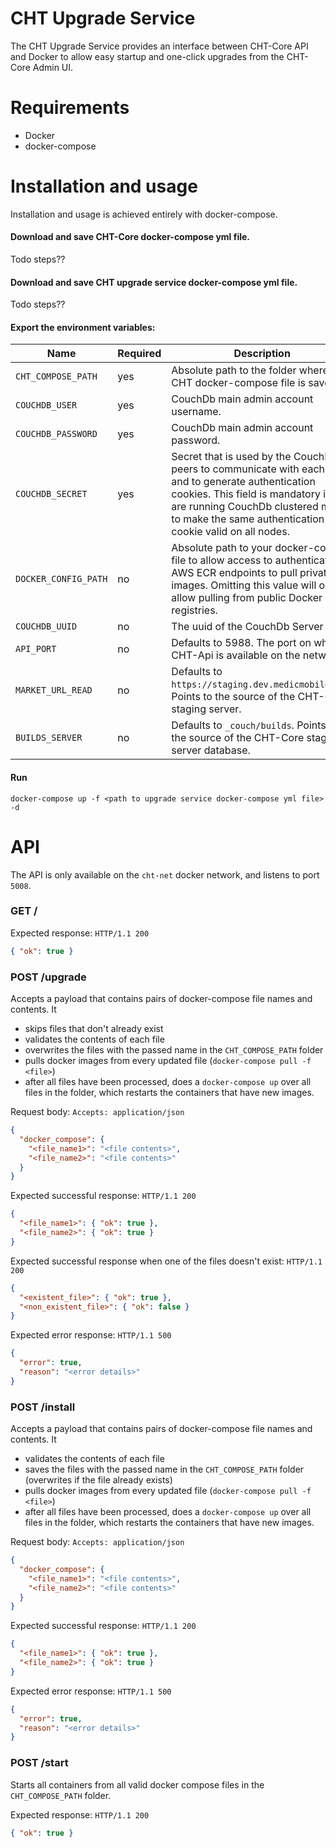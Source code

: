 CHT Upgrade Service
========================

The CHT Upgrade Service provides an interface between CHT-Core API and Docker to allow easy startup and one-click upgrades from the CHT-Core Admin UI. 

# Requirements

* Docker
* docker-compose

# Installation and usage

Installation and usage is achieved entirely with docker-compose. 

#### Download and save CHT-Core docker-compose yml file. 

Todo steps??

#### Download and save CHT upgrade service docker-compose yml file.

Todo steps??

#### Export the environment variables:

| Name                 | Required | Description                                                                                                                                                                                                                                  |
|----------------------|----------|----------------------------------------------------------------------------------------------------------------------------------------------------------------------------------------------------------------------------------------------|
| `CHT_COMPOSE_PATH`   | yes      | Absolute path to the folder where the CHT docker-compose file is saved.                                                                                                                                                                      | 
| `COUCHDB_USER`       | yes      | CouchDb main admin account username.                                                                                                                                                                                                         |
| `COUCHDB_PASSWORD`   | yes      | CouchDb main admin account password.                                                                                                                                                                                                         | 
| `COUCHDB_SECRET`     | yes      | Secret that is used by the CouchDB peers to communicate with each other and to generate authentication cookies. This field is mandatory if you are running CouchDb clustered mode to make the same authentication cookie valid on all nodes. |  
| `DOCKER_CONFIG_PATH` | no       | Absolute path to your docker-config file to allow access to authenticated AWS ECR endpoints to pull private images. Omitting this value will only allow pulling from public Docker registries.                                               |
| `COUCHDB_UUID`       | no       | The uuid of the CouchDb Server                                                                                                                                                                                                               |
| `API_PORT`           | no       | Defaults to 5988. The port on which CHT-Api is available on the network.                                                                                                                                                                     | 
| `MARKET_URL_READ`    | no       | Defaults to `https://staging.dev.medicmobile.org`. Points to the source of the CHT-Core staging server.                                                                                                                                      |                                                                |                                                                 |
| `BUILDS_SERVER`      | no       | Defaults to `_couch/builds`. Points to the source of the CHT-Core staging server database.                                                                                                                                                   | 

#### Run
```shell
docker-compose up -f <path to upgrade service docker-compose yml file> -d
```

# API

The API is only available on the `cht-net` docker network, and listens to port `5008`. 

### GET / 

Expected response:
```HTTP/1.1 200```
```json
{ "ok": true }
```


### POST /upgrade

Accepts a payload that contains pairs of docker-compose file names and contents. It

- skips files that don't already exist
- validates the contents of each file
- overwrites the files with the passed name in the `CHT_COMPOSE_PATH` folder
- pulls docker images from every updated file (`docker-compose pull -f <file>`)
- after all files have been processed, does a `docker-compose up` over all files in the folder, which restarts the containers that have new images.

Request body:
```Accepts: application/json```
```json
{
  "docker_compose": {
    "<file_name1>": "<file contents>",
    "<file_name2>": "<file contents>"
  }
}
```

Expected successful response:
```HTTP/1.1 200```
```json
{
  "<file_name1>": { "ok": true },
  "<file_name2>": { "ok": true }
}
```

Expected successful response when one of the files doesn't exist:
```HTTP/1.1 200```
```json
{
  "<existent_file>": { "ok": true },
  "<non_existent_file>": { "ok": false }
}
```

Expected error response:
```HTTP/1.1 500```
```json
{
  "error": true,
  "reason": "<error details>"
}
```

### POST /install

Accepts a payload that contains pairs of docker-compose file names and contents. It

- validates the contents of each file
- saves the files with the passed name in the `CHT_COMPOSE_PATH` folder (overwrites if the file already exists)
- pulls docker images from every updated file (`docker-compose pull -f <file>`)
- after all files have been processed, does a `docker-compose up` over all files in the folder, which restarts the containers that have new images.

Request body:
```Accepts: application/json```
```json
{
  "docker_compose": {
    "<file_name1>": "<file contents>",
    "<file_name2>": "<file contents>"
  }
}
```

Expected successful response:
```HTTP/1.1 200```
```json
{
  "<file_name1>": { "ok": true },
  "<file_name2>": { "ok": true }
}
```

Expected error response:
```HTTP/1.1 500```
```json
{
  "error": true,
  "reason": "<error details>"
}
```

### POST /start

Starts all containers from all valid docker compose files in the `CHT_COMPOSE_PATH` folder. 

Expected response:
```HTTP/1.1 200```
```json
{ "ok": true }
```
